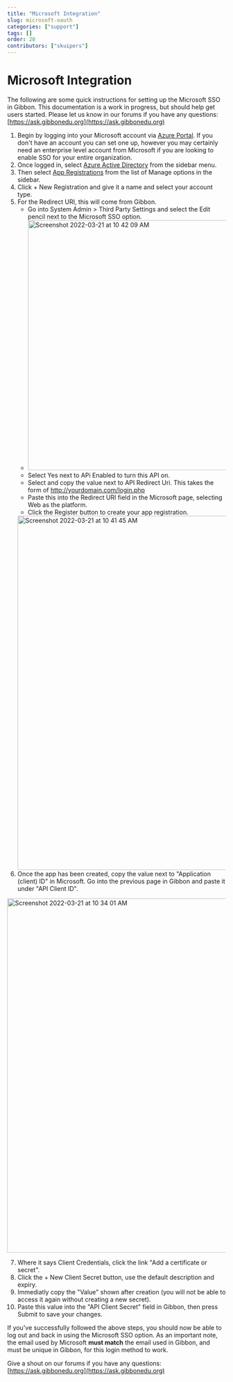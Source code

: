 ```yaml
---
title: "Microsoft Integration"
slug: microsoft-oauth
categories: ["support"]
tags: []
order: 20
contributors: ["skuipers"]
---
```

# Microsoft Integration

The following are some quick instructions for setting up the Microsoft SSO in Gibbon. This documentation is a work in progress, but should help get users started. Please let us know in our forums if you have any questions: [https://ask.gibbonedu.org](https://ask.gibbonedu.org)

1. Begin by logging into your Microsoft account via [Azure Portal](https://portal.azure.com/). If you don't have an account you can set one up, however you may certainly need an enterprise level account from Microsoft if you are looking to enable SSO for your entire organization.
2. Once logged in, select [Azure Active Directory](https://portal.azure.com/#blade/Microsoft_AAD_IAM/ActiveDirectoryMenuBlade/Overview) from the sidebar menu.
3. Then select [App Registrations](https://portal.azure.com/#blade/Microsoft_AAD_IAM/ActiveDirectoryMenuBlade/RegisteredApps) from the list of Manage options in the sidebar.
4. Click + New Registration and give it a name and select your account type.
5. For the Redirect URI, this will come from Gibbon.
    - Go into System Admin > Third Party Settings and select the Edit pencil next to the Microsoft SSO option.
    - <img width="575" alt="Screenshot 2022-03-21 at 10 42 09 AM" src="https://user-images.githubusercontent.com/897700/159198749-ec8dec62-5b87-48b5-ad71-bff814ea7bd1.png">
    - Select Yes next to APi Enabled to turn this API on.
    - Select and copy the value next to API Redirect Uri. This takes the form of http://yourdomain.com/login.php
    - Paste this into the Redirect URI field in the Microsoft page, selecting Web as the platform.
    - Click the Register button to create your app registration.
    <img width="815" alt="Screenshot 2022-03-21 at 10 41 45 AM" src="https://user-images.githubusercontent.com/897700/159198763-275c3ded-1f07-4908-b2bc-5e58a78af869.png">
6. Once the app has been created, copy the value next to "Application (client) ID" in Microsoft. Go into the previous page in Gibbon and paste it under "API Client ID".
  <img width="815" alt="Screenshot 2022-03-21 at 10 34 01 AM" src="https://user-images.githubusercontent.com/897700/159198682-3cb0c107-30be-40c1-8662-c826c20d0be5.png">

7. Where it says Client Credentials, click the link "Add a certificate or secret".
8. Click the + New Client Secret button, use the default description and expiry.
9. Immediatly copy the "Value" shown after creation (you will not be able to access it again without creating a new secret).
10. Paste this value into the "API Client Secret" field in Gibbon, then press Submit to save your changes.

If you've successfully followed the above steps, you should now be able to log out and back in using the Microsoft SSO option. As an important note, the email used by Microsoft **must match** the email used in Gibbon, and must be unique in Gibbon, for this login method to work. 

Give a shout on our forums if you have any questions: [https://ask.gibbonedu.org](https://ask.gibbonedu.org)
